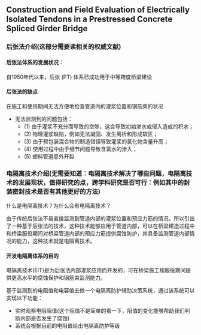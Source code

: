 ## Construction and Field Evaluation of Electrically Isolated Tendons in a Prestressed Concrete Spliced Girder Bridge

### 后张法介绍(这部分需要读相关的权威文献)

#### 后张法体系的发展状况：

自1950年代以来，后张 (PT) 体系已成功用于中等跨度桥梁建设

#### 后张法的缺点

在施工和使用期间无法方便地检查管道内的灌浆位置和钢筋束的状况

- 无法监测到的问题包括：
  - (1) 由于灌浆不充分而导致的空隙，这会导致初始渗水或侵入造成的积水；
  - (2) 物理灌浆缺陷，例如无法凝固、发生离析和形成软区；
  - (3) 由于预包装混合物的制造错误导致灌浆的氯化物含量升高；
  - (4) 使用过程中由于细节问题导致含氯水的渗入；
  - (5) 塑料管道意外开裂

### 电隔离技术介绍(无需要知道：电隔离技术解决了哪些问题，电隔离技术的发展现状，值得研究的点，跨学科研究是否可行：例如其中的封装密封技术是否有其他更好的方法)

什么是电隔离技术？为什么会有电隔离技术？

由于传统后张法不易直接监测到管道内部的灌浆位置和预应力筋的情况，所以引出了一种基于后张法的技术，这种技术能够应用于管道内部，可以在桥梁建造过程中和桥梁服役期间对桥梁管道内部的预应力筋提供腐蚀防护，并具备监测管道内部情况的能力，这种技术就是电隔离技术。

#### 开发电隔离体系的目的

电隔离技术(EIT)是为后张法内部灌浆应用而开发的，可在桥梁施工和服役期间提供更高水平的腐蚀保护和钢筋束监测能力。

基于监测到的电阻值和电容值去做一个电隔离防护辅助决策系统，通过该系统可以实现以下功能：

- 实时观察电阻阻值(这个阻值不是简单的看一下，阻值的变化能够帮助我们判断内部是否发生了腐蚀)
- 系统会根据目前的电阻值给出电隔离防护等级